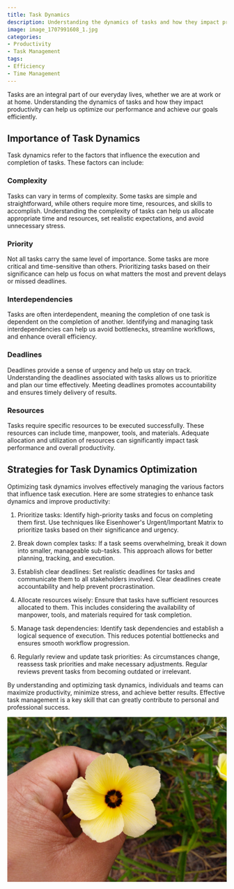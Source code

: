 ```yaml
---
title: Task Dynamics
description: Understanding the dynamics of tasks and how they impact productivity.
image: image_1707991608_1.jpg
categories:
- Productivity
- Task Management
tags:
- Efficiency
- Time Management
---
```


Tasks are an integral part of our everyday lives, whether we are at work or at home. Understanding the dynamics of tasks and how they impact productivity can help us optimize our performance and achieve our goals efficiently.

## Importance of Task Dynamics

Task dynamics refer to the factors that influence the execution and completion of tasks. These factors can include:

### Complexity

Tasks can vary in terms of complexity. Some tasks are simple and straightforward, while others require more time, resources, and skills to accomplish. Understanding the complexity of tasks can help us allocate appropriate time and resources, set realistic expectations, and avoid unnecessary stress.

### Priority

Not all tasks carry the same level of importance. Some tasks are more critical and time-sensitive than others. Prioritizing tasks based on their significance can help us focus on what matters the most and prevent delays or missed deadlines.

### Interdependencies

Tasks are often interdependent, meaning the completion of one task is dependent on the completion of another. Identifying and managing task interdependencies can help us avoid bottlenecks, streamline workflows, and enhance overall efficiency.

### Deadlines

Deadlines provide a sense of urgency and help us stay on track. Understanding the deadlines associated with tasks allows us to prioritize and plan our time effectively. Meeting deadlines promotes accountability and ensures timely delivery of results.

### Resources

Tasks require specific resources to be executed successfully. These resources can include time, manpower, tools, and materials. Adequate allocation and utilization of resources can significantly impact task performance and overall productivity.

## Strategies for Task Dynamics Optimization

Optimizing task dynamics involves effectively managing the various factors that influence task execution. Here are some strategies to enhance task dynamics and improve productivity:

1. Prioritize tasks: Identify high-priority tasks and focus on completing them first. Use techniques like Eisenhower's Urgent/Important Matrix to prioritize tasks based on their significance and urgency.

2. Break down complex tasks: If a task seems overwhelming, break it down into smaller, manageable sub-tasks. This approach allows for better planning, tracking, and execution.

3. Establish clear deadlines: Set realistic deadlines for tasks and communicate them to all stakeholders involved. Clear deadlines create accountability and help prevent procrastination.

4. Allocate resources wisely: Ensure that tasks have sufficient resources allocated to them. This includes considering the availability of manpower, tools, and materials required for task completion.

5. Manage task dependencies: Identify task dependencies and establish a logical sequence of execution. This reduces potential bottlenecks and ensures smooth workflow progression.

6. Regularly review and update task priorities: As circumstances change, reassess task priorities and make necessary adjustments. Regular reviews prevent tasks from becoming outdated or irrelevant.

By understanding and optimizing task dynamics, individuals and teams can maximize productivity, minimize stress, and achieve better results. Effective task management is a key skill that can greatly contribute to personal and professional success.

![Task Dynamics](image_1707991612_2.jpg)
